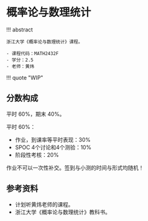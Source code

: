 # 概率论与数理统计

!!! abstract

    浙江大学《概率论与数理统计》课程。

    - 课程代码：MATH2432F
    - 学分：2.5
    - 老师：黄炜

!!! quote "WIP"

## 分数构成

平时 60%，期末 40%。

平时 60%：

- 作业，到课率等平时表现：30%
- SPOC 4个讨论和4个测验：10%
- 阶段性考核：20%

作业不可以一次性补交。签到与小测的时间与形式均随机！

## 参考资料

- 计划听黄炜老师的课程。
- 浙江大学《概率论与数理统计》教科书。
